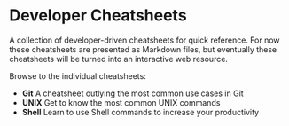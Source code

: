 # Developer Cheatsheets

A collection of developer-driven cheatsheets for quick reference. For now these cheatsheets are presented as Markdown files, but eventually these cheatsheets will be turned into an interactive web resource.

Browse to the individual cheatsheets:

- **Git** A cheatsheet outlying the most common use cases in Git
- **UNIX** Get to know the most common UNIX commands
- **Shell** Learn to use Shell commands to increase your productivity

